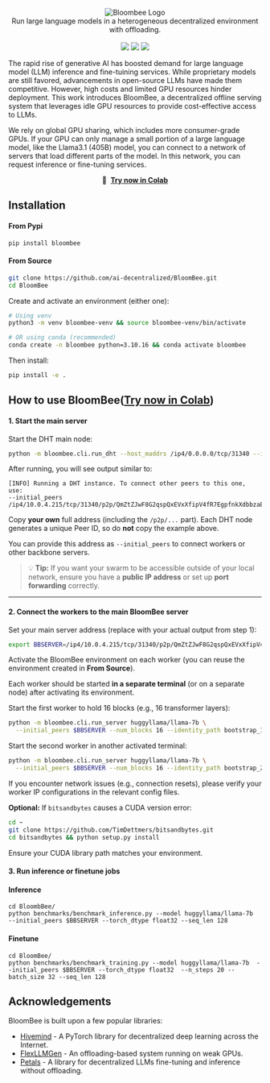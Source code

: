 <p align="center">  
    <img src="figures/bloombee.jpg" alt="Bloombee Logo" /><br>  
    Run large language models in a heterogeneous decentralized environment with offloading.<br>
    <br>
    <a href="https://pypi.org/project/bloombee/"><img src="https://img.shields.io/pypi/v/bloombee.svg?label=PyPI&color=green"></a>
    <a href="https://github.com/ai-decentralized/bloombee/actions"><img src="https://img.shields.io/github/actions/workflow/status/ai-decentralized/bloombee/pylint.yml?branch=main&label=Build"></a>
    <a href="https://discord.gg/Ypexx2rxt9"><img src="https://img.shields.io/discord/1267714065166241813?label=Discord&logo=discord&logoColor=white"></a>
</p>  

The rapid rise of generative AI has boosted demand for large language model (LLM) inference and fine-tuining services. While proprietary models are still favored, advancements in open-source LLMs have made them competitive. However, high costs and limited GPU resources hinder deployment. This work introduces BloomBee, a decentralized offline serving system that leverages idle GPU resources to provide cost-effective access to LLMs.

We rely on global GPU sharing, which includes more consumer-grade GPUs. If your GPU can only manage a small portion of a large language model, like the Llama3.1 (405B) model, you can connect to a network of servers that load different parts of the model. In this network, you can request inference or fine-tuning services.

<p align="center">
    🚀 &nbsp;<b><a href="https://colab.research.google.com/drive/1BZn0KrEGaNA2dlzmCTtTIjJKx3bNzOMs#scrollTo=1Qhi4I2PSGgg">Try now in Colab</a></b>
</p>

## Installation

#### From Pypi
```
pip install bloombee
```
#### From Source
```bash  
git clone https://github.com/ai-decentralized/BloomBee.git  
cd BloomBee
```
Create and activate an environment (either one):

```bash
# Using venv
python3 -m venv bloombee-venv && source bloombee-venv/bin/activate

# OR using conda (recommended)
conda create -n bloombee python=3.10.16 && conda activate bloombee
```

Then install:

```bash
pip install -e .
```
## How to use BloomBee(<a href="https://colab.research.google.com/drive/1pENMOEoEV01DqBImZzuX_4jTV3fNwNga#scrollTo=oyCFDemCZsRs">Try now in Colab</a>)

#### 1. Start the main server  
Start the DHT main node:
```bash
python -m bloombee.cli.run_dht --host_maddrs /ip4/0.0.0.0/tcp/31340 --identity_path bootstrapp1.id
````

After running, you will see output similar to:

```
[INFO] Running a DHT instance. To connect other peers to this one, use:
--initial_peers /ip4/10.0.4.215/tcp/31340/p2p/QmZtZJwF8G2qspQxEVxXfipV4fR7EgpfnkXdbbzaEooaVf
```

Copy **your own** full address (including the `/p2p/...` part).
Each DHT node generates a unique Peer ID, so do **not** copy the example above.

You can provide this address as `--initial_peers` to connect workers or other backbone servers.

> 💡 **Tip:**
> If you want your swarm to be accessible outside of your local network,
> ensure you have a **public IP address** or set up **port forwarding** correctly.

---

#### 2. Connect the workers to the main BloomBee server

Set your main server address (replace with your actual output from step 1):

```bash
export BBSERVER=/ip4/10.0.4.215/tcp/31340/p2p/QmZtZJwF8G2qspQxEVxXfipV4fR7EgpfnkXdbbzaEooaVf
```

Activate the BloomBee environment on each worker
(you can reuse the environment created in **From Source**).

Each worker should be started **in a separate terminal** (or on a separate node)
after activating its environment.

Start the first worker to hold 16 blocks (e.g., 16 transformer layers):

```bash
python -m bloombee.cli.run_server huggyllama/llama-7b \
  --initial_peers $BBSERVER --num_blocks 16 --identity_path bootstrap_1.id
```

Start the second worker in another activated terminal:

```bash
python -m bloombee.cli.run_server huggyllama/llama-7b \
  --initial_peers $BBSERVER --num_blocks 16 --identity_path bootstrap_2.id
```

If you encounter network issues (e.g., connection resets),
please verify your worker IP configurations in the relevant config files.

**Optional:** If `bitsandbytes` causes a CUDA version error:

```bash
cd ~
git clone https://github.com/TimDettmers/bitsandbytes.git
cd bitsandbytes && python setup.py install
```

Ensure your CUDA library path matches your environment.



#### 3. Run inference or finetune jobs

#### Inference   
```
cd BloombBee/
python benchmarks/benchmark_inference.py --model huggyllama/llama-7b  --initial_peers $BBSERVER --torch_dtype float32 --seq_len 128
```

#### Finetune 

```
cd BloomBee/
python benchmarks/benchmark_training.py --model huggyllama/llama-7b  --initial_peers $BBSERVER --torch_dtype float32  --n_steps 20 --batch_size 32 --seq_len 128
```


## Acknowledgements  

BloomBee is built upon a few popular libraries: 

  - [Hivemind](https://github.com/learning-at-home/hivemind) - A PyTorch library for decentralized deep learning across the Internet.  
  - [FlexLLMGen](https://github.com/FMInference/FlexLLMGen) - An offloading-based system running on weak GPUs.  
  - [Petals](https://github.com/bigscience-workshop/petals) - A library for decentralized LLMs fine-tuning and inference without offloading.

